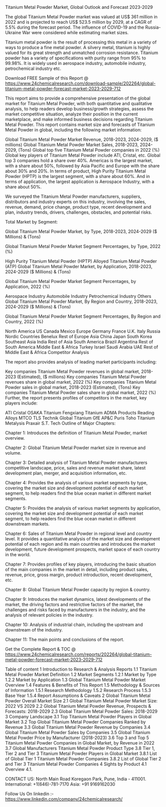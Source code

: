 Titanium Metal Powder Market, Global Outlook and Forecast 2023-2029

The global Titanium Metal Powder market was valued at US$ 361 million in 2022 and is projected to reach US$ 523.5 million by 2029, at a CAGR of 5.5% during the forecast period. The influence of COVID-19 and the Russia-Ukraine War were considered while estimating market sizes.

Titanium metal powder is the result of processing this metal in a variety of ways to produce a fine metal powder. A silvery metal, titanium is highly valued for its great strength and unmatched corrosion resistance. Titanium powder has a variety of specifications with purity range from 95% to 99.98%. It is widely used in aerospace industry, automobile industry, petrochemical industry etc.

Download FREE Sample of this Report @ https://www.24chemicalresearch.com/download-sample/202264/global-titanium-metal-powder-forecast-market-2023-2029-712

This report aims to provide a comprehensive presentation of the global market for Titanium Metal Powder, with both quantitative and qualitative analysis, to help readers develop business/growth strategies, assess the market competitive situation, analyze their position in the current marketplace, and make informed business decisions regarding Titanium Metal Powder. This report contains market size and forecasts of Titanium Metal Powder in global, including the following market information:

Global Titanium Metal Powder Market Revenue, 2018-2023, 2024-2029, ($ millions)
Global Titanium Metal Powder Market Sales, 2018-2023, 2024-2029, (Tons)
Global top five Titanium Metal Powder companies in 2022 (%)
Global key players of Titanium Metal Powder include ATI, Cristal, etc. Global top 3 companies hold a share over 40%. Americas is the largest market, with a share about 50%, followed by Asia Pacific and Europe with the share about 30% and 20%. In terms of product, High Purity Titanium Metal Powder (HPTP) is the largest segment, with a share about 60%. And in terms of application, the largest application is Aerospace Industry, with a share about 50%.

We surveyed the Titanium Metal Powder manufacturers, suppliers, distributors and industry experts on this industry, involving the sales, revenue, demand, price change, product type, recent development and plan, industry trends, drivers, challenges, obstacles, and potential risks.

Total Market by Segment:

Global Titanium Metal Powder Market, by Type, 2018-2023, 2024-2029 ($ Millions) & (Tons)

Global Titanium Metal Powder Market Segment Percentages, by Type, 2022 (%)

High Purity Titanium Metal Powder (HPTP)
Alloyed Titanium Metal Powder (ATP)
Global Titanium Metal Powder Market, by Application, 2018-2023, 2024-2029 ($ Millions) & (Tons)

Global Titanium Metal Powder Market Segment Percentages, by Application, 2022 (%)

Aerospace Industry
Automobile Industry
Petrochemical Industry
Others
Global Titanium Metal Powder Market, By Region and Country, 2018-2023, 2024-2029 ($ Millions) & (Tons)

Global Titanium Metal Powder Market Segment Percentages, By Region and Country, 2022 (%)

North America
US
Canada
Mexico
Europe
Germany
France
U.K.
Italy
Russia
Nordic Countries
Benelux
Rest of Europe
Asia
China
Japan
South Korea
Southeast Asia
India
Rest of Asia
South America
Brazil
Argentina
Rest of South America
Middle East & Africa
Turkey
Israel
Saudi Arabia
UAE
Rest of Middle East & Africa
Competitor Analysis

The report also provides analysis of leading market participants including:

Key companies Titanium Metal Powder revenues in global market, 2018-2023 (Estimated), ($ millions)
Key companies Titanium Metal Powder revenues share in global market, 2022 (%)
Key companies Titanium Metal Powder sales in global market, 2018-2023 (Estimated), (Tons)
Key companies Titanium Metal Powder sales share in global market, 2022 (%)
Further, the report presents profiles of competitors in the market, key players include:

ATI
Cristal
OSAKA Titanium
Fengxiang Titanium
ADMA Products
Reading Alloys
MTCO
TLS Technik
Global Titanium
GfE
AP&C
Puris
Toho Titanium
Metalysis
Praxair S.T. Tech
Outline of Major Chapters:

Chapter 1: Introduces the definition of Titanium Metal Powder, market overview.

Chapter 2: Global Titanium Metal Powder market size in revenue and volume.

Chapter 3: Detailed analysis of Titanium Metal Powder manufacturers competitive landscape, price, sales and revenue market share, latest development plan, merger, and acquisition information, etc.

Chapter 4: Provides the analysis of various market segments by type, covering the market size and development potential of each market segment, to help readers find the blue ocean market in different market segments.

Chapter 5: Provides the analysis of various market segments by application, covering the market size and development potential of each market segment, to help readers find the blue ocean market in different downstream markets.

Chapter 6: Sales of Titanium Metal Powder in regional level and country level. It provides a quantitative analysis of the market size and development potential of each region and its main countries and introduces the market development, future development prospects, market space of each country in the world.

Chapter 7: Provides profiles of key players, introducing the basic situation of the main companies in the market in detail, including product sales, revenue, price, gross margin, product introduction, recent development, etc.

Chapter 8: Global Titanium Metal Powder capacity by region & country.

Chapter 9: Introduces the market dynamics, latest developments of the market, the driving factors and restrictive factors of the market, the challenges and risks faced by manufacturers in the industry, and the analysis of relevant policies in the industry.

Chapter 10: Analysis of industrial chain, including the upstream and downstream of the industry.

Chapter 11: The main points and conclusions of the report.

Get the Complete Report & TOC @ https://www.24chemicalresearch.com/reports/202264/global-titanium-metal-powder-forecast-market-2023-2029-712

Table of content
1 Introduction to Research & Analysis Reports
1.1 Titanium Metal Powder Market Definition
1.2 Market Segments
1.2.1 Market by Type
1.2.2 Market by Application
1.3 Global Titanium Metal Powder Market Overview
1.4 Features & Benefits of This Report
1.5 Methodology & Sources of Information
1.5.1 Research Methodology
1.5.2 Research Process
1.5.3 Base Year
1.5.4 Report Assumptions & Caveats
2 Global Titanium Metal Powder Overall Market Size
2.1 Global Titanium Metal Powder Market Size: 2022 VS 2029
2.2 Global Titanium Metal Powder Revenue, Prospects & Forecasts: 2018-2029
2.3 Global Titanium Metal Powder Sales: 2018-2029
3 Company Landscape
3.1 Top Titanium Metal Powder Players in Global Market
3.2 Top Global Titanium Metal Powder Companies Ranked by Revenue
3.3 Global Titanium Metal Powder Revenue by Companies
3.4 Global Titanium Metal Powder Sales by Companies
3.5 Global Titanium Metal Powder Price by Manufacturer (2018-2023)
3.6 Top 3 and Top 5 Titanium Metal Powder Companies in Global Market, by Revenue in 2022
3.7 Global Manufacturers Titanium Metal Powder Product Type
3.8 Tier 1, Tier 2 and Tier 3 Titanium Metal Powder Players in Global Market
3.8.1 List of Global Tier 1 Titanium Metal Powder Companies
3.8.2 List of Global Tier 2 and Tier 3 Titanium Metal Powder Companies
4 Sights by Product
4.1 Overview
4.1.

CONTACT US:
North Main Road Koregaon Park, Pune, India - 411001.
International: +1(646)-781-7170
Asia: +91 9169162030

Follow Us On linkedin :- https://www.linkedin.com/company/24chemicalresearch/
